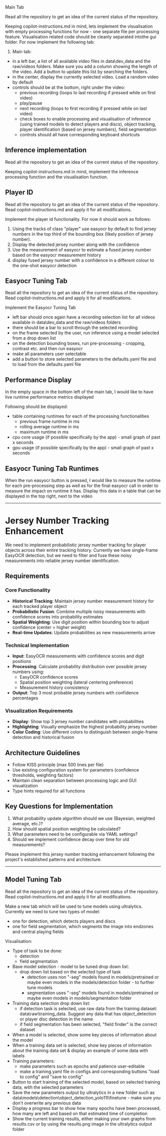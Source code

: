 Main Tab


Read all the repository to get an idea of the current status of the repository.

Keeping copilot-instructions.md in mind, lets implement the visualisation with empty processing functions for now - one separate file per processing feature. Visualisation related code should be cleanly separated intothe gui folder. For now implement the following tab:
1) Main tab:
- in a left bar, a list of all available video files in data\dev_data and the raw/videos folders. Make sure you add a column showing the length of the video. Add a button to update this list by searching the folders.
- in the center, display the currently selected video. Load a random video by default
- controls should be at the bottom, right under the video: 
    - previous recording (loops to last recording if pressed while on first video)
    - play/pause
    - next recording (loops to first recording if pressed while on last video)
    - check boxes to enable processing and visualisation of inference (using trained models to detect players and discs), object tracking, player identification (based on jersey numbers), field segmentation
    - controls should all have corresponding keyboard shortcuts


## Inference implementation

Read all the repository to get an idea of the current status of the repository.

Keeping copilot-instructions.md in mind, implement the inference processing function and the visualisation function.



## Player ID

Read all the repository to get an idea of the current status of the repository. Read copilot-instructions.md and apply it for all modifications.

Implement the player id functionality. For now it should work as follows:
1) Using the tracks of class "player" use easyocr by default to find jersey numbers in the top third of the bounding box (likely position of jersey number).
2) Display the detected jersey number along with the confidence
3) Use the measurement of easyocr to estimate a fused jersey number based on the easyocr measurement history
4) display fused jersey number with a confidence in a different colour to the one-shot easyocr detection

## Easyocr Tuning Tab

Read all the repository to get an idea of the current status of the repository. Read copilot-instructions.md and apply it for all modifications.

Implement the Easyocr Tuning Tab
- left bar should once again have a recording selection list for all videos available in data\dev_data and the raw/videos folders
- there should be a bar to scroll through the selected recording
- on the frame selected by the user, run inference using a model selected from a drop down list
- on the detection bounding boxes, run pre-processing - cropping, contrast etc. and then run easyocr
- make all parameters user selectable
- add a button to store selected parameters to the defaults.yaml file and to load from the defaults.yaml file

## Performance Display

In the empty space in the bottom left of the main tab, I would like to have live runtime performance metrics displayed

Following should be displayed:
- table containing runtimes for each of the processing functionalities
    - previous frame runtime in ms
    - rolling average runtime in ms
    - maximum runtime in ms
- cpu core usage (if possible specifically by the app) - small graph of past x seconds
- gpu usage (if possible specifically by the app) - small graph of past x seconds

## Easyocr Tuning Tab Runtimes

When the run easyocr button is pressed, I would like to measure the runtime for each pre-processing step as well as for the final easyocr call in order to measure the impact on runtime it has.
Display this data in a table that can be displayed in the top right, next to the video

_____________________________________________________________________________
# Jersey Number Tracking Enhancement

We need to implement probabilistic jersey number tracking for player objects across their entire tracking history. Currently we have single-frame EasyOCR detection, but we need to filter and fuse these noisy measurements into reliable jersey number identification.

## Requirements

### Core Functionality
- **Historical Tracking**: Maintain jersey number measurement history for each tracked player object
- **Probabilistic Fusion**: Combine multiple noisy measurements with confidence scores into probability estimates
- **Spatial Weighting**: Use digit position within bounding box to adjust confidence (center = higher weight)
- **Real-time Updates**: Update probabilities as new measurements arrive

### Technical Implementation
- **Input**: EasyOCR measurements with confidence scores and digit positions
- **Processing**: Calculate probability distribution over possible jersey numbers using:
  - EasyOCR confidence scores
  - Spatial position weighting (lateral centering preference)
  - Measurement history consistency
- **Output**: Top 3 most probable jersey numbers with confidence percentages

### Visualization Requirements
- **Display**: Show top 3 jersey number candidates with probabilities
- **Highlighting**: Visually emphasize the highest probability jersey number
- **Color Coding**: Use different colors to distinguish between single-frame detection and historical fusion

## Architecture Guidelines
- Follow KISS principle (max 500 lines per file)
- Use existing configuration system for parameters (confidence thresholds, weighting factors)
- Maintain clean separation between processing logic and GUI visualization
- Type hints required for all functions

## Key Questions for Implementation
1. What probability update algorithm should we use (Bayesian, weighted average, etc.)?
2. How should spatial position weighting be calculated?
3. What parameters need to be configurable via YAML settings?
4. Should we implement confidence decay over time for old measurements?

Please implement this jersey number tracking enhancement following the project's established patterns and architecture.
_____________________________________________________________________________
## Model Tuning Tab

Read all the repository to get an idea of the current status of the repository. Read copilot-instructions.md and apply it for all modifications.

Make a new tab which will be used to tune models using ultralytics. Currently we need to tune two types of model:
- one for detection, which detects players and discs
- one for field segmentation, which segments the image into endzones and central playing fields

Visualisation:
- Type of task to be done:
    - detection
    - field segmentation
- Base model selection - model to be tuned drop down list:
    - drop down list based on the selected type of task
        - detection uses non "-seg" models found in models/pretrained or maybe even models in the models/detection folder - to further tune models
        - segmentation uses "-seg" models found in models/pretrained or maybe even models in models/segmentation folder
- Training data selection drop down list:
    - if detection task is selected, use raw data from the training dataset: data\raw\training_data. Suggest any data that has object_detection or player disc detection in the name
    - if field segmentation has been selected, "field finder" is the correct dataset
- When a model is selected, show some key pieces of information about the model
- When a training data set is selected, show key pieces of information about the training data set & display an example of some data with labels
- Training parameters:
    - make parameters such as epochs and patience user-editable
    - make a training.yaml file in configs and corresponding buttons "load to config" and "save to config"
- Button to start training of the selected model, based on selected training data, with the selected parameters
- Save the new parameters output by ultralytics in a new folder such as data\models\detection\object_detection_yolo11l\finetune - make sure you don't overwrite any previous data
- Display a progress bar to show how many epochs have been processed, how many are left and based on that estimated time of completion
- Show the current training results, either making your own graphs from results.csv or by using the results.png image in the ultralytics output folder